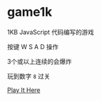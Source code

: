 # game1k

1KB JavaScript 代码编写的游戏

按键 W S A D 操作

3个或以上连续的会爆炸 

玩到数字 `8` 过关

[Play It Here](https://fc01.github.io/game1k)